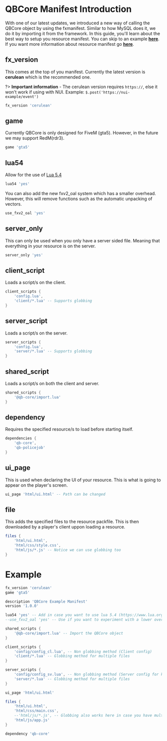 # QBCore Manifest Introduction

With one of our latest updates, we introduced a new way of calling the QBCore object by using the fxmanifest. Similar to how MySQL does it, we do it by importing it from the framework. In this guide, you'll learn about the best way to setup you resource manifest. You can skip to an example [**here**](/./other/fxmanifest/fxmanifest?id=example). If you want more information about resource manifest go [**here**](https://docs.fivem.net/docs/scripting-reference/resource-manifest/resource-manifest/).

## fx_version
This comes at the top of you manifest. Currently the latest version is **cerulean** which is the recommended one.

?> **Important information** - The cerulean version requires `https://`, else it won't work if using with NUI. Example: `$.post('https://nui-example/event')`

```lua
fx_version 'cerulean'
```

## game
Currently QBCore is only designed for FiveM (gta5). However, in the future we may support RedM(rdr3).

```lua
game 'gta5'
```

## lua54
Allow for the use of [Lua 5.4](https://www.lua.org/manual/5.4/manual.html)

```lua
lua54 'yes'
```

You can also add the new fxv2_oal system which has a smaller overhead. However, this will remove functions such as the automatic unpacking of vectors.
```lua
use_fxv2_oal 'yes'
```


## server_only
This can only be used when you only have a server sided file. Meaning that everything in your resource is on the server.

```lua
server_only 'yes'
```

## client_script
Loads a script/s on the client.

```lua
client_scripts {
	'config.lua',
	'client/*.lua' -- Supports globbing
}
```

## server_script
Loads a script/s on the server.

```lua
server_scripts {
	'config.lua',
	'server/*.lua' -- Supports globbing
}
```

## shared_script
Loads a script/s on both the client and server.

```lua
shared_scripts {
    '@qb-core/import.lua'
}
```

## dependency
Requires the specified resource/s to load before starting itself.

```lua
dependencies {
	'qb-core',
	'qb-policejob'
}
```

## ui_page
This is used when declaring the UI of your resource. This is what is going to appear on the player's screen.

```lua
ui_page 'html/ui.html' -- Path can be changed
```

## file
This adds the specified files to the resource packfile. This is then downloaded by a player's client uppon loading a resource.

```lua
files {
	'html/ui.html',
	'html/css/style.css',
	'html/js/*.js' -- Notice we can use globbing too
}
```

# Example

```lua
fx_version 'cerulean'
game 'gta5'

description 'QBCore Example Manifest'
version '1.0.0'

lua54 'yes' -- Add in case you want to use lua 5.4 (https://www.lua.org/manual/5.4/manual.html)
--use_fxv2_oal 'yes' -- Use if you want to experiment with a lower overhead

shared_scripts {
    '@qb-core/import.lua' -- Import the QBCore object
}

client_scripts {
    'config/config_cl.lua', -- Non globbing method (Client config)
	'client/*.lua' -- Globbing method for multiple files
}

server_scripts {
    'config/config_sv.lua', -- Non globbing method (Server config for keeping webhooks or other important information)
	'server/*.lua' -- Globbing method for multiple files
}

ui_page 'html/ui.html'

files {
	'html/ui.html',
	'html/css/main.css',
    --'html/js/*.js', -- Globbing also works here in case you have multiple js files
	'html/js/app.js'
}

dependency 'qb-core'
```